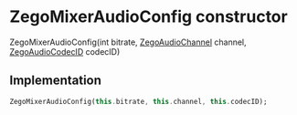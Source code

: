 


# ZegoMixerAudioConfig constructor







ZegoMixerAudioConfig(int bitrate, [ZegoAudioChannel](../../zego_uikit_prebuilt_live_audio_room/ZegoAudioChannel.md) channel, [ZegoAudioCodecID](../../zego_uikit_prebuilt_live_audio_room/ZegoAudioCodecID.md) codecID)





## Implementation

```dart
ZegoMixerAudioConfig(this.bitrate, this.channel, this.codecID);
```







